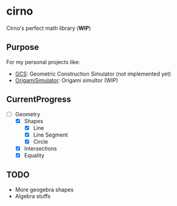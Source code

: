 # cirno

Cirno's perfect math library (**WIP**)

## Purpose

For my personal projects like:

- [GCS](https://github.com/Big-BlueBerry/GCS): Geometric Construction Simulator (not implemented yet)
- [OrigamiSimulator](https://github.com/20chan/OrigamiSimulator): Origami simultor (WIP)

## CurrentProgress

- [ ] Geometry
  - [x] Shapes
    - [x] Line
    - [x] Line Segment
    - [x] Circle
  - [x] Intersections
  - [x] Equality

## TODO

- More geogebra shapes
- Algebra stuffs

